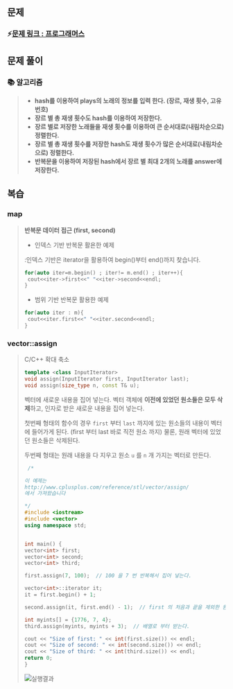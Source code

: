 ## 문제

### ⚡[문제 링크 : 프로그래머스](https://programmers.co.kr/learn/courses/30/lessons/42579)



## 문제 풀이

### 📚 알고리즘

> - **hash를 이용하여 plays의 노래의 정보를 입력 한다. (장르, 재생 횟수, 고유 번호)**
> - **장르 별 총 재생 횟수도 hash를 이용하여 저장한다.**
> - **장르 별로 저장한 노래들을 재생 횟수를 이용하여 큰 순서대로(내림차순으로) 정렬한다.**
> - **장르 별 총 재생 횟수를 저장한 hash도 재생 횟수가 많은 순서대로(내림차순으로) 정렬한다.**
> - **반복문을 이용하여 저장된 hash에서 장르 별 최대 2개의 노래를 answer에 저장한다.**



## 복습

 ### map

> **반복문 데이터 접근 (first, second)**
> 
>  - 인덱스 기반 반복문 활욘한 예제
> 
>   :인덱스 기반은 iterator을 활용하여 begin()부터 end()까지 찾습니다. 
> 
>  ```cpp
>  for(auto iter=m.begin() ; iter!= m.end() ; iter++){
>  	cout<<iter->first<<" "<<iter->second<<endl;
>  }
>  ```
> 
> 
>
>  - 범위 기반 반복문 활용한 예제
> 
>  ```cpp
>  for(auto iter : m){
>  	cout<<iter.first<<" "<<iter.second<<endl;
>  }
>  ```



### vector::assign  

> C/C++ 확대 축소
> 
>```cpp
> template <class InputIterator>
> void assign(InputIterator first, InputIterator last);
> void assign(size_type n, const T& u);
> ```
> 
>벡터에 새로운 내용을 집어 넣는다. 벡터 객체에 **이전에 있었던 원소들은 모두 삭제**하고, 인자로 받은 새로운 내용을 집어 넣는다.
> 
>첫번째 형태의 함수의 경우 `first` 부터 `last` 까지에 있는 원소들의 내용이 벡터에 들어가게 된다. (first 부터 last 바로 직전 원소 까지) 물론, 원래 벡터에 있었던 원소들은 삭제된다.
> 
>두번째 형태는 원래 내용을 다 지우고 원소 `u` 를 `n` 개 가지는 벡터로 만든다.
>
>
>
>```cpp
>  /*
>
> 이 예제는
>http://www.cplusplus.com/reference/stl/vector/assign/
> 에서 가져왔습니다
> 
> */
> #include <iostream>
> #include <vector>
>using namespace std;
> 
>
> int main() {
>vector<int> first;
> vector<int> second;
> vector<int> third;
> 
> first.assign(7, 100);  // 100 을 7 번 반복해서 집어 넣는다.
> 
>vector<int>::iterator it;
> it = first.begin() + 1;
>
> second.assign(it, first.end() - 1);  // first 의 처음과 끝을 제외한 원소들
>
> int myints[] = {1776, 7, 4};
>third.assign(myints, myints + 3);  // 배열로 부터 받는다.
> 
> cout << "Size of first: " << int(first.size()) << endl;
> cout << "Size of second: " << int(second.size()) << endl;
> cout << "Size of third: " << int(third.size()) << endl;
> return 0;
>}
> ```
>
> 
>![실행결과](https://modoocode.com/img/19102C4E4F6E967A10EEAF.webp )